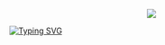 <p align="center">
    <img src="https://skillicons.dev/icons?i=vue,tailwind,git,js,ts,webstorm,github,html,nuxtjs,react,obsidian,sass,vscode" />
</p>
<a href="https://git.io/typing-svg"><img src="https://readme-typing-svg.demolab.com?font=Fira+Code&pause=1000&color=6DDCCF&background=FF52BC00&width=610&lines=Come+on！！！+Try+to+be+a+better+version+of+yourself." alt="Typing SVG" /></a>
